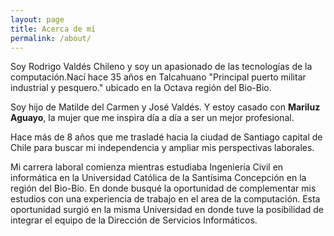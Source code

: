 ```yaml
---
layout: page
title: Acerca de mí
permalink: /about/
---
```



Soy Rodrigo Valdés Chileno y soy un apasionado de las tecnologías de la computación.Nací hace 35 años
en Talcahuano "Principal puerto militar industrial y pesquero." ubicado en la Octava región del
Bio-Bio.

Soy hijo de Matilde del Carmen y José Valdés. Y estoy casado con **Mariluz Aguayo**, la mujer que me inspira 
día a día a ser un mejor profesional.

Hace más de 8 años que me trasladé hacia la ciudad de Santiago capital de Chile para buscar mi independencia
y ampliar mis perspectivas laborales. 

Mi carrera laboral comienza mientras estudiaba Ingeniería Civil en informática en la Universidad Católica de 
la Santísima Concepción en la región del Bio-Bio. En donde busqué la oportunidad de complementar mis estudios
con una experiencia de trabajo en el area de la computación. Esta oportunidad surgió en la misma Universidad
en donde tuve la posibilidad de integrar el equipo de la Dirección de Servicios Informáticos.




